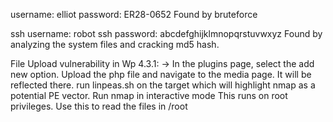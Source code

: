 username: elliot
password: ER28-0652 Found by bruteforce

ssh username: robot
ssh password: abcdefghijklmnopqrstuvwxyz Found by analyzing the system files and cracking md5 hash.

File Upload vulnerability in Wp 4.3.1:
  -> In the plugins page, select the add new option. Upload the php file and navigate to the media page. It will be reflected there.
run linpeas.sh on the target which will highlight nmap as a potential PE vector.
Run nmap in interactive mode
This runs on root privileges. Use this to read the files in /root
